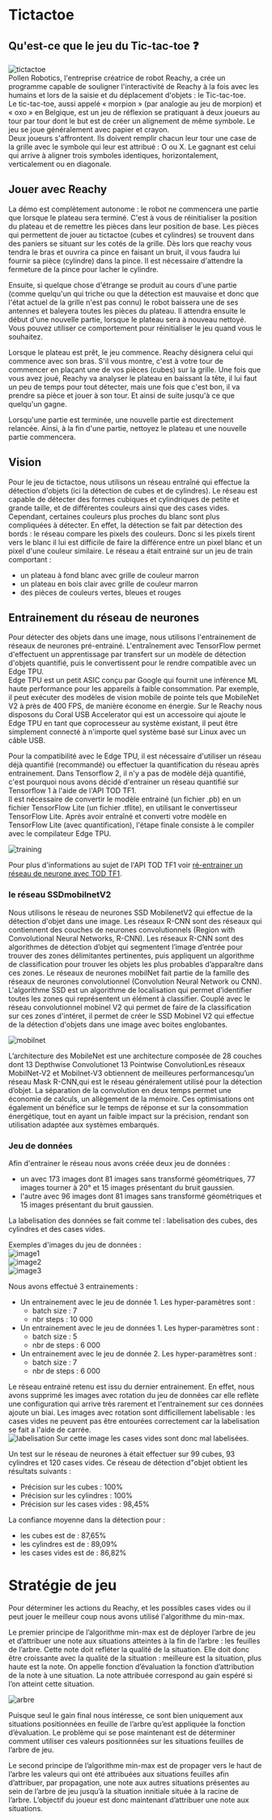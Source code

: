 # Tictactoe

## Qu'est-ce que le jeu du Tic-tac-toe ❓  

![tictactoe](images/tictactoe.png)   
Pollen Robotics, l'entreprise créatrice de robot Reachy, a crée un programme capable de souligner l'interactivité de Reachy à la fois avec les humains et lors de la saisie et du déplacement d'objets : le Tic-tac-toe.   
Le tic-tac-toe, aussi appelé « morpion » (par analogie au jeu de morpion) et « oxo » en Belgique, est un jeu de réflexion se pratiquant à deux joueurs au tour par tour dont le but est de créer un alignement de même symbole. Le jeu se joue généralement avec papier et crayon.   
Deux joueurs s'affrontent. Ils doivent remplir chacun leur tour une case de la grille avec le symbole qui leur est attribué : O ou X. Le gagnant est celui qui arrive à aligner trois symboles identiques, horizontalement, verticalement ou en diagonale.

## Jouer avec Reachy

La démo est complètement autonome : le robot ne commencera une partie que lorsque le plateau sera terminé. C'est à vous de réinitialiser la position du plateau et de remettre les pièces dans leur position de base.
Les pièces qui permettent de jouer au tictactoe (cubes et cylindres) se trouvent dans des paniers se situant sur les cotés de la grille. Dès lors que reachy vous tendra le bras et ouvrira ca pince en faisant un bruit, il vous faudra lui fournir sa pièce (cylindre) dans la pince. Il est nécessaire d'attendre la fermeture de la pince pour lacher le cylindre.   

Ensuite, si quelque chose d'étrange se produit au cours d'une partie (comme quelqu'un qui triche ou que la détection est mauvaise et donc que l'état actuel de la grille n'est pas connu) le robot baissera une de ses antennes et baleyera toutes les pièces du plateau. Il attendra ensuite le début d'une nouvelle partie, lorsque le plateau sera à nouveau nettoyé. Vous pouvez utiliser ce comportement pour réinitialiser le jeu quand vous le souhaitez.  

Lorsque le plateau est prêt, le jeu commence. Reachy désignera celui qui commence avec son bras. S'il vous montre, c'est à votre tour de commencer en plaçant une de vos pièces (cubes) sur la grille.
Une fois que vous avez joué, Reachy va analyser le plateau en baissant la tête, il lui faut un peu de temps pour tout détecter, mais une fois que c'est bon, il va prendre sa pièce et jouer à son tour. Et ainsi de suite jusqu'à ce que quelqu'un gagne.   

Lorsqu'une partie est terminée, une nouvelle partie est directement relancée. Ainsi, à la fin d'une partie, nettoyez le plateau et une nouvelle partie commencera.

## Vision

Pour le jeu de tictactoe, nous utilisons un réseau entraîné qui effectue la détection d'objets (ici la détection de cubes et de cylindres).
Le réseau est capable de détecter des formes cubiques et cylindriques de petite et grande taille, et de différentes couleurs ainsi que des cases vides. Cependant, certaines couleurs plus proches du blanc sont plus compliquées à détecter. En effet, la détection se fait par détection des bords : le réseau compare les pixels des couleurs. Donc si les pixels tirent vers le blanc il lui est difficile de faire la différence entre un pixel blanc et un pixel d'une couleur similaire.
Le réseau a était entrainé sur un jeu de train comportant : 
- un plateau à fond blanc avec grille de couleur marron 
- un plateau en bois clair avec grille de couleur marron 
- des pièces de couleurs vertes, bleues et rouges 

## Entrainement du réseau de neurones 

Pour détecter des objets dans une image, nous utilisons l'entrainement de réseaux de neurones pré-entrainé. L'entraînement avec TensorFlow permet d'effectuent un apprentissage par transfert sur un modèle de détection d'objets quantifié, puis le convertissent pour le rendre compatible avec un Edge TPU.   
Edge TPU est un petit ASIC conçu par Google qui fournit une inférence ML haute performance pour les appareils à faible consommation. Par exemple, il peut exécuter des modèles de vision mobile de pointe tels que MobileNet V2 à près de 400 FPS, de manière économe en énergie.  Sur le Reachy nous disposons du Coral USB Accelerator qui est un accessoire qui ajoute le Edge TPU en tant que coprocesseur au système existant, il peut être simplement connecté à n'importe quel système basé sur Linux avec un câble USB.   

Pour la compatibilité avec le Edge TPU, il est nécessaire d'utiliser un réseau déjà quantifié (recommandé) ou effectuer la quantification du réseau après entrainement. Dans Tensorflow 2, il n'y a pas de modèle déjà quantifié, c'est pourquoi nous avons décidé d'entrainer un réseau quantifié sur Tensorflow 1 à l'aide de l'API TOD TF1.  
Il est nécessaire de convertir le modèle entrainé (un fichier .pb) en un fichier TensorFlow Lite (un fichier .tflite), en utilisant le convertisseur TensorFlow Lite. Après avoir entraîné et converti votre modèle en TensorFlow Lite (avec quantification), l'étape finale consiste à le compiler avec le compilateur Edge TPU.

![training](images/training_pipeline.png)

Pour plus d'informations au sujet de l'API TOD TF1 voir [ré-entrainer un réseau de neurone avec TOD TF1](https://github.com/ta18/tod_tf1).


### le réseau SSDmobilnetV2

Nous utilisons le réseau de neurones SSD MobilenetV2 qui effectue de la détection d'objet dans une image. 
Les réseaux R-CNN sont des réseaux qui contiennent des couches de neurones convolutionnels (Region with Convolutional Neural Networks, R-CNN). Les réseaux R-CNN sont des algorithmes de détection d’objet qui segmentent l’image d’entrée pour trouver des zones délimitantes pertinentes, puis appliquent un algorithme de classification pour trouver les objets les plus probables d’apparaître dans ces zones. Le réseaux de neurones mobilNet fait partie de la famille des réseaux de neurones convolutionnel (Convolution Neural Network ou CNN). L'algorithme SSD est un algorithme de localisation qui permet d’identifier toutes les zones qui représentent un élément à classifier. Couplé avec le réseau convolutionnel mobinel V2 qui permet de faire de la classification sur ces zones d'intéret, il permet de créer le SSD Mobinel V2 qui effectue de la détection d'objets dans une image avec boites englobantes. 

![mobilnet](images/SSDMobilnetV2.png)  

L’architecture des MobileNet est une architecture composée de 28 couches dont 13 Depthwise Convolutionet 13 Pointwise ConvolutionLes réseaux MobilNet-V2 et Mobilnet-V3 obtiennent de meilleures performancesqu’un réseau Mask R-CNN,qui est le réseau généralement utilisé pour la détection d’objet.  La  séparation  de  la  convolution  en  deux  temps  permet  une  économie  de calculs,  un  allègement  de  la  mémoire.  Ces  optimisations  ont  également  un  bénéfice sur le temps de réponse et sur la consommation énergétique, tout en ayant un faible impact sur la précision, rendant son utilisation adaptée aux systèmes embarqués. 

### Jeu de données
Afin d'entrainer le réseau nous avons créée deux jeu de données : 
- un avec 173 images dont 81 images sans transformé géométriques, 77 images tourner à 20° et 15 images présentant du bruit gaussien.
- l'autre avec 96 images dont 81 images sans transformé géométriques et 15 images présentant du bruit gaussien. 

La labelisation des données se fait comme tel : labelisation des cubes, des cylindres et des cases vides. 


Exemples d'images du jeu de données :     
![image1](images/image19.png)  
![image2](images/image78.png)  
![image3](images/image192.png)  

Nous avons effectué 3 entrainements : 
- Un entrainement avec le jeu de donnée 1. Les hyper-paramètres sont : 
    - batch size : 7 
    - nbr steps : 10 000 
- Un entrainement avec le jeu de données 1. Les hyper-paramètres sont : 
    - batch size : 5 
    - nbr de steps : 6 000 
- Un entrainement avec le jeu de donnée 2. Les hyper-paramètres sont : 
    - batch size : 7 
    - nbr de steps : 6 000 

Le réseau entrainé retenu est issu du dernier entrainement. En effet, nous avons supprimé les images avec rotation du jeu de données car elle reflète une configuration qui arrive très rarement et l'entrainement sur ces données ajoute un biai. Les images avec rotation sont difficillement labelisable : les cases vides ne peuvent pas être entourées correctement car la labelisation se fait a l'aide de carrée.   
![labelisation](images/label.png) Sur cette image les cases vides sont donc mal labelisées. 

Un test sur le réseau de neurones à était effectuer sur 99 cubes, 93 cylindres et 120 cases vides. 
Ce réseau de détection d"objet obtient les résultats suivants : 
- Précision sur les cubes : 100%
- Précision sur les cylindres : 100%
- Précision sur les cases vides : 98,45%   

La confiance moyenne dans la détection pour : 
- les cubes est de : 87,65%
- les cylindres est de : 89,09%
- les cases vides est de : 86,82%


# Stratégie de jeu 

Pour déterminer les actions du Reachy, et les possibles cases vides ou il peut jouer le meilleur coup nous avons utilisé l'algorithme du min-max.  

Le premier principe de l’algorithme min-max est de déployer l’arbre de jeu et d’attribuer une note aux situations atteintes à la fin de l’arbre : les feuilles de l’arbre. Cette note doit refléter la qualité de la situation. Elle doit donc être croissante avec la qualité de la situation : meilleure est la situation, plus haute est la note. On appelle fonction d’évaluation la fonction d’attribution de la note à une situation. La note attribuée correspond au gain espéré si l’on atteint cette situation.

![arbre](images/Arbre_tic-tac-toe.jpg)  

Puisque seul le gain final nous intéresse, ce sont bien uniquement aux situations positionnées en feuille de l’arbre qu’est appliquée la fonction d’évaluation. Le problème qui se pose maintenant est de déterminer comment utiliser ces valeurs positionnées sur les situations feuilles de l’arbre de jeu.  

Le second principe de l’algorithme min-max est de propager vers le haut de l’arbre les valeurs qui ont été attribuées aux situations feuilles afin d’attribuer, par propagation, une note aux autres situations présentes au sein de l’arbre de jeu jusqu’à la situation innitiale située à la racine de l’arbre. L’objectif du joueur est donc maintenant d’attribuer une note aux situations.







